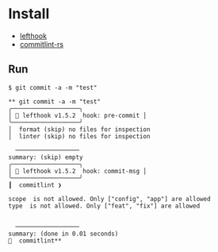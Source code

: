 # Install
- [lefthook](https://github.com/evilmartians/lefthook/)  
- [commitlint-rs](https://keisukeyamashita.github.io/commitlint-rs/)


## Run

```
$ git commit -a -m "test"

** git commit -a -m "test"
╭───────────────────╮
│ 🥊 lefthook v1.5.2  hook: pre-commit │
╰───────────────────╯
│  format (skip) no files for inspection
│  linter (skip) no files for inspection

  ──────────────────
summary: (skip) empty
╭───────────────────╮
│ 🥊 lefthook v1.5.2  hook: commit-msg │
╰───────────────────╯
┃  commitlint ❯

scope  is not allowed. Only ["config", "app"] are allowed
type  is not allowed. Only ["feat", "fix"] are allowed


  ──────────────────
summary: (done in 0.01 seconds)
🥊  commitlint**
```

